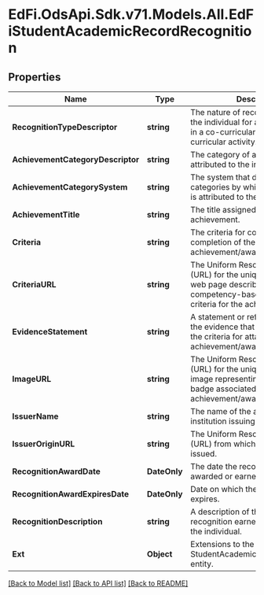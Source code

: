 # EdFi.OdsApi.Sdk.v71.Models.All.EdFiStudentAcademicRecordRecognition

## Properties

Name | Type | Description | Notes
------------ | ------------- | ------------- | -------------
**RecognitionTypeDescriptor** | **string** | The nature of recognition given to the individual for accomplishments in a co-curricular, or extra-curricular activity. | 
**AchievementCategoryDescriptor** | **string** | The category of achievement attributed to the individual. | [optional] 
**AchievementCategorySystem** | **string** | The system that defines the categories by which an achievement is attributed to the individual. | [optional] 
**AchievementTitle** | **string** | The title assigned to the achievement. | [optional] 
**Criteria** | **string** | The criteria for competency-based completion of the achievement/award. | [optional] 
**CriteriaURL** | **string** | The Uniform Resource Locator (URL) for the unique address of a web page describing the competency-based completion criteria for the achievement/award. | [optional] 
**EvidenceStatement** | **string** | A statement or reference describing the evidence that the individual met the criteria for attainment of the achievement/award. | [optional] 
**ImageURL** | **string** | The Uniform Resource Locator (URL) for the unique address of an image representing an award or badge associated with the achievement/award. | [optional] 
**IssuerName** | **string** | The name of the agent, entity, or institution issuing the element. | [optional] 
**IssuerOriginURL** | **string** | The Uniform Resource Locator (URL) from which the award was issued. | [optional] 
**RecognitionAwardDate** | **DateOnly** | The date the recognition was awarded or earned. | [optional] 
**RecognitionAwardExpiresDate** | **DateOnly** | Date on which the recognition expires. | [optional] 
**RecognitionDescription** | **string** | A description of the type of recognition earned by or awarded to the individual. | [optional] 
**Ext** | **Object** | Extensions to the StudentAcademicRecordRecognition entity. | [optional] 

[[Back to Model list]](../../README.md#documentation-for-models) [[Back to API list]](../../README.md#documentation-for-api-endpoints) [[Back to README]](../../README.md)

